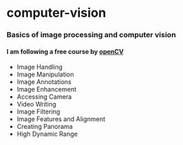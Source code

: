 # computer-vision

### Basics of image processing and computer vision
#### I am following a free course by [openCV](https://opencv.org/university/free-opencv-course/?utm_source=opcvu&utm_medium=menu&utm_campaign=obc)

* Image Handling
* Image Manipulation
* Image Annotations
* Image Enhancement
* Accessing Camera
* Video Writing
* Image Filtering
* Image Features and Alignment
* Creating Panorama
* High Dynamic Range